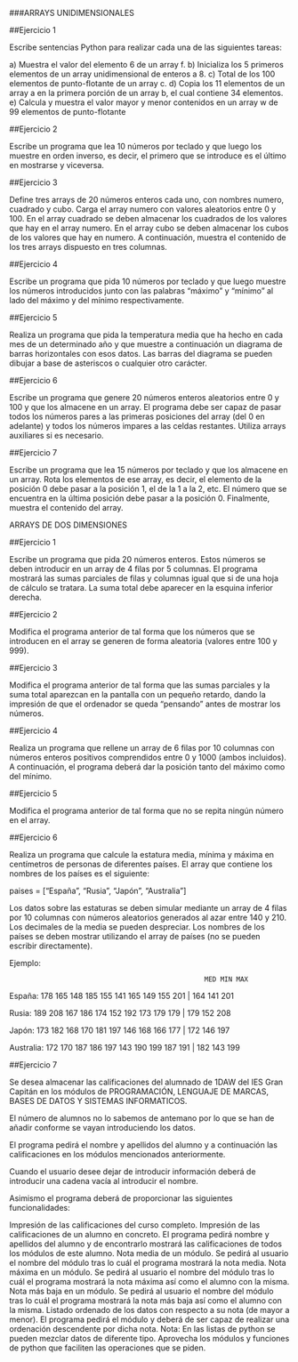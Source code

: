 ###ARRAYS UNIDIMENSIONALES

##Ejercicio 1

Escribe sentencias Python para realizar cada una de las siguientes tareas: 

a) Muestra el valor del elemento 6 de un array f.
b) Inicializa los 5 primeros elementos de un array unidimensional de enteros a 8.
c) Total de los 100 elementos de punto-flotante de un array c. 
d) Copia los 11 elementos de un array a en la primera porción de un array b, el cual contiene 34 elementos. 
e) Calcula y muestra el valor mayor y menor contenidos en un array w de 99 elementos de punto-flotante

##Ejercicio 2

Escribe un programa que lea 10 números por teclado y que luego los muestre en orden inverso, es decir, el primero que se introduce es el último en mostrarse y viceversa.

##Ejercicio 3

Define tres arrays de 20 números enteros cada uno, con nombres numero, cuadrado y cubo. Carga el array numero con valores aleatorios entre 0 y 100. En el array cuadrado se deben almacenar los cuadrados de los valores que hay en el array numero. En el array cubo se deben almacenar los cubos de los valores que hay en numero. A continuación, muestra el contenido de los tres arrays dispuesto en tres columnas.

##Ejercicio 4

Escribe un programa que pida 10 números por teclado y que luego muestre los números introducidos junto con las palabras “máximo” y “mínimo” al lado del máximo y del mínimo respectivamente.

##Ejercicio 5

Realiza un programa que pida la temperatura media que ha hecho en cada mes de un determinado año y que muestre a continuación un diagrama de barras horizontales con esos datos. Las barras del diagrama se pueden dibujar a base de asteriscos o cualquier otro carácter.

##Ejercicio 6

Escribe un programa que genere 20 números enteros aleatorios entre 0 y 100 y que los almacene en un array. El programa debe ser capaz de pasar todos los números pares a las primeras posiciones del array (del 0 en adelante) y todos los números impares a las celdas restantes. Utiliza arrays auxiliares si es necesario.

##Ejercicio 7

Escribe un programa que lea 15 números por teclado y que los almacene en un array. Rota los elementos de ese array, es decir, el elemento de la posición 0 debe pasar a la posición 1, el de la 1 a la 2, etc. El número que se encuentra en la última posición debe pasar a la posición 0. Finalmente, muestra el contenido del array.

ARRAYS DE DOS DIMENSIONES

##Ejercicio 1

Escribe un programa que pida 20 números enteros. Estos números se deben introducir en un array de 4 filas por 5 columnas. El programa mostrará las sumas parciales de filas y columnas igual que si de una hoja de cálculo se tratara. La suma total debe aparecer en la esquina inferior derecha.

##Ejercicio 2

Modifica el programa anterior de tal forma que los números que se introducen en el array se generen de forma aleatoria (valores entre 100 y 999).

##Ejercicio 3

Modifica el programa anterior de tal forma que las sumas parciales y la suma total aparezcan en la pantalla con un pequeño retardo, dando la impresión de que el ordenador se queda “pensando” antes de mostrar los números.

##Ejercicio 4

Realiza un programa que rellene un array de 6 filas por 10 columnas con números enteros positivos comprendidos entre 0 y 1000 (ambos incluidos). A continuación, el programa deberá dar la posición tanto del máximo como del mínimo.

##Ejercicio 5

Modifica el programa anterior de tal forma que no se repita ningún número en el array.

##Ejercicio 6

Realiza un programa que calcule la estatura media, mínima y máxima en centímetros de personas de diferentes países. El array que contiene los nombres de los países es el siguiente: 

paises = [“España”, “Rusia”, “Japón”, “Australia”]

Los datos sobre las estaturas se deben simular mediante un array de 4 filas por 10 columnas con números aleatorios generados al azar entre 140 y 210. Los decimales de la media se pueden despreciar. Los nombres de los países se deben mostrar utilizando el array de países (no se pueden escribir directamente).

Ejemplo:                                                                       

                                                     MED MIN MAX

España:    178 165 148 185 155 141 165 149 155 201 | 164 141 201

Rusia:     189 208 167 186 174 152 192 173 179 179 | 179 152 208

Japón:     173 182 168 170 181 197 146 168 166 177 | 172 146 197

Australia: 172 170 187 186 197 143 190 199 187 191 | 182 143 199

##Ejercicio 7

Se desea almacenar las calificaciones del alumnado de 1DAW del IES Gran Capitán en los módulos de PROGRAMACIÓN, LENGUAJE DE MARCAS, BASES DE DATOS Y SISTEMAS INFORMATICOS.

El número de alumnos no lo sabemos de antemano por lo que se han de añadir conforme se vayan introduciendo los datos.

El programa pedirá el nombre y apellidos del alumno y a continuación las calificaciones en los módulos mencionados anteriormente.

Cuando el usuario desee dejar de introducir información deberá de introducir una cadena vacía al introducir el nombre.

Asimismo el programa deberá de proporcionar las siguientes funcionalidades:

Impresión de las calificaciones del curso completo.
Impresión de las calificaciones de un alumno en concreto. El programa pedirá nombre y apellidos del alumno y de encontrarlo mostrará las calificaciones de todos los módulos de este alumno.
Nota media de un módulo. Se pedirá al usuario el nombre del módulo tras lo cuál el programa mostrará la nota media.
Nota máxima en un módulo. Se pedirá al usuario el nombre del módulo tras lo cuál el programa mostrará la nota máxima así como el alumno con la misma. 
Nota más baja en un módulo. Se pedirá al usuario el nombre del módulo tras lo cuál el programa mostrará la nota más baja así como el alumno con la misma.
Listado ordenado de los datos con respecto a su nota (de mayor a menor). El programa pedirá el módulo y deberá de ser capaz de realizar una ordenación descendente por dicha nota. 
Nota: En las listas de python se pueden mezclar datos de diferente tipo. Aprovecha los módulos y funciones de python que faciliten las operaciones que se piden.
